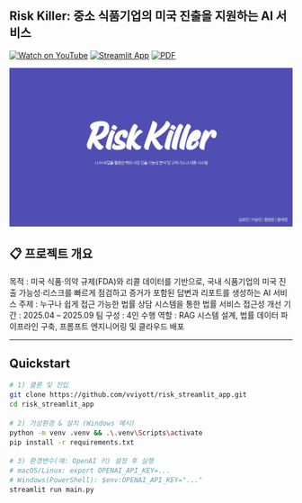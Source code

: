 ## Risk Killer: 중소 식품기업의 미국 진출을 지원하는 AI 서비스

[![Watch on YouTube](https://img.shields.io/badge/YouTube-FF0000?logo=youtube&logoColor=white)](https://youtu.be/fcc8h7o8pXs)
[![Streamlit App](https://img.shields.io/badge/Streamlit-App-green)](https://riskstremlaitapp.streamlit.app/)
[![PDF](https://img.shields.io/badge/Slides-PDF-blue)](./Risk_killer.pdf)

<p align="center">
  <a href="./Risk_killer.pdf">
    <img src="./Risk_Killer.png" width="900" alt="Risk Killer 발표 썸네일 (클릭하면 PDF)">
  </a>
</p>

## 📋 프로젝트 개요
목적 : 미국 식품·의약 규제(FDA)와 리콜 데이터를 기반으로, 국내 식품기업의 미국 진출 가능성·리스크를 빠르게 점검하고 증거가 포함된 답변과 리포트를 생성하는 AI 서비스
주제 : 누구나 쉽게 접근 가능한 법률 상담 시스템을 통한 법률 서비스 접근성 개선
기간 : 2025.04 – 2025.09
팀 구성 : 4인
수행 역할 : RAG 시스템 설계, 법률 데이터 파이프라인 구축, 프롬프트 엔지니어링 및 클라우드 배포

---

## Quickstart

```bash
# 1) 클론 및 진입
git clone https://github.com/vviyott/risk_streamlit_app.git
cd risk_streamlit_app

# 2) 가상환경 & 설치 (Windows 예시)
python -m venv .venv && .\.venv\Scripts\activate
pip install -r requirements.txt

# 3) 환경변수(예: OpenAI 키) 설정 후 실행
# macOS/Linux: export OPENAI_API_KEY=...
# Windows(PowerShell): $env:OPENAI_API_KEY="..."
streamlit run main.py
